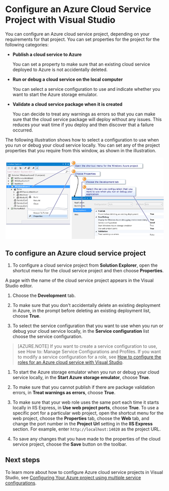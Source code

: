 <properties
   pageTitle="Configure an Azure Cloud Service Project with Visual Studio | Microsoft Azure"
   description="Learn how to configure an Azure cloud service project in Visual Studio, depending on your requirements for that project."
   services="visual-studio-online"
   documentationCenter="na"
   authors="TomArcher"
   manager="douge"
   editor="" />
<tags
   ms.service="multiple"
   ms.devlang="dotnet"
   ms.topic="article"
   ms.tgt_pltfrm="na"
   ms.workload="multiple"
   ms.date="09/29/2015"
   ms.author="tarcher" />

# Configure an Azure Cloud Service Project with Visual Studio

You can configure an Azure cloud service project, depending on your requirements for that project. You can set properties for the project for the following categories:

- **Publish a cloud service to Azure**

  You can set a property to make sure that an existing cloud service deployed to Azure is not accidentally deleted.

- **Run or debug a cloud service on the local computer**

  You can select a service configuration to use and indicate whether you want to start the Azure storage emulator.

- **Validate a cloud service package when it is created**

  You can decide to treat any warnings as errors so that you can make sure that the cloud service package will deploy without any issues. This reduces your wait time if you deploy and then discover that a failure occurred.

The following illustration shows how to select a configuration to use when you run or debug your cloud service locally. You can set any of the project properties that you require from this window, as shown in the illustration.

![Configure a Microsoft Azure Project](./media/vs-azure-tools-configuring-an-azure-project/IC713462.png)

## To configure an Azure cloud service project

1. To configure a cloud service project from **Solution Explorer**, open the shortcut menu for the cloud service project and then choose **Properties**.

  A page with the name of the cloud service project appears in the Visual Studio editor.

1. Choose the **Development** tab.

1. To make sure that you don't accidentally delete an existing deployment in Azure, in the prompt before deleting an existing deployment list, choose **True**.

1. To select the service configuration that you want to use when you run or debug your cloud service locally, in the **Service configuration** list choose the service configuration.

  >[AZURE.NOTE] If you want to create a service configuration to use, see How to: Manage Service Configurations and Profiles. If you want to modify a service configuration for a role, see [How to configure the roles for an Azure cloud service with Visual Studio](vs-azure-tools-configure-roles-for-cloud-service.md).

1. To start the Azure storage emulator when you run or debug your cloud service locally, in the **Start Azure storage emulator**, choose **True**.

1. To make sure that you cannot publish if there are package validation errors, in **Treat warnings as errors**, choose **True**.

1. To make sure that your web role uses the same port each time it starts locally in IIS Express, in **Use web project ports**, choose **True**. To use a specific port for a particular web project, open the shortcut menu for the web project, choose the **Properties** tab, choose the **Web** tab, and change the port number in the **Project Url** setting in the **IIS Express** section. For example, enter `http://localhost:14020` as the project URL.

1. To save any changes that you have made to the properties of the cloud service project, choose the **Save** button on the toolbar.

## Next steps

To learn more about how to configure Azure cloud service projects in Visual Studio, see [Configuring Your Azure project using multiple service configurations](vs-azure-tools-multiple-services-project-configurations.md).

